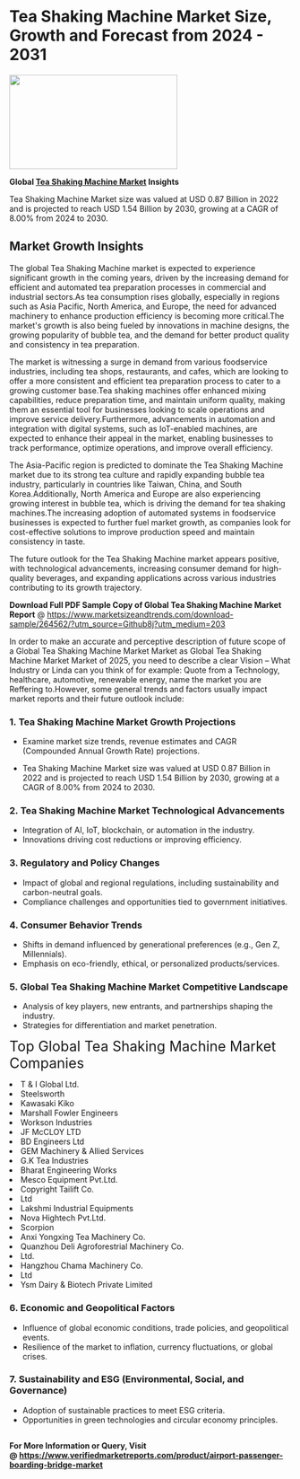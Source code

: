 <H1>Tea Shaking Machine Market Size, Growth and Forecast from 2024 - 2031</H1><img class="aligncenter size-medium wp-image-584254" src="https://thirdeyenews.in/wp-content/uploads/2024/09/Global-Market-Research-300x168.jpeg" alt="" width="300" height="168" /><p><strong>Global&nbsp;<a href="https://www.marketsizeandtrends.com/download-sample/264562/?utm_source=Github8j?utm_medium=203">Tea Shaking Machine Market</a> Insights</strong></p><p>Tea Shaking Machine Market size was valued at USD 0.87 Billion in 2022 and is projected to reach USD 1.54 Billion by 2030, growing at a CAGR of 8.00% from 2024 to 2030.</p><p><h2>Market Growth Insights</h2> <p>The global Tea Shaking Machine market is expected to experience significant growth in the coming years, driven by the increasing demand for efficient and automated tea preparation processes in commercial and industrial sectors.As tea consumption rises globally, especially in regions such as Asia Pacific, North America, and Europe, the need for advanced machinery to enhance production efficiency is becoming more critical.The market's growth is also being fueled by innovations in machine designs, the growing popularity of bubble tea, and the demand for better product quality and consistency in tea preparation.</p> <p>The market is witnessing a surge in demand from various foodservice industries, including tea shops, restaurants, and cafes, which are looking to offer a more consistent and efficient tea preparation process to cater to a growing customer base.Tea shaking machines offer enhanced mixing capabilities, reduce preparation time, and maintain uniform quality, making them an essential tool for businesses looking to scale operations and improve service delivery.Furthermore, advancements in automation and integration with digital systems, such as IoT-enabled machines, are expected to enhance their appeal in the market, enabling businesses to track performance, optimize operations, and improve overall efficiency.</p> <p>The Asia-Pacific region is predicted to dominate the Tea Shaking Machine market due to its strong tea culture and rapidly expanding bubble tea industry, particularly in countries like Taiwan, China, and South Korea.Additionally, North America and Europe are also experiencing growing interest in bubble tea, which is driving the demand for tea shaking machines.The increasing adoption of automated systems in foodservice businesses is expected to further fuel market growth, as companies look for cost-effective solutions to improve production speed and maintain consistency in taste.</p> <p>The future outlook for the Tea Shaking Machine market appears positive, with technological advancements, increasing consumer demand for high-quality beverages, and expanding applications across various industries contributing to its growth trajectory.</p> <p><span class=""><strong>Download Full PDF Sample Copy of Global Tea Shaking Machine Market Report</strong> @ <a href="https://www.marketsizeandtrends.com/download-sample/264562/?utm_source=Github8j?utm_medium=203" target="_blank">https://www.marketsizeandtrends.com/download-sample/264562/?utm_source=Github8j?utm_medium=203</a></span></p><p>In order to make an accurate and perceptive description of future scope of a Global&nbsp;Tea Shaking Machine Market Market as Global&nbsp;Tea Shaking Machine Market Market of 2025, you need to describe a clear Vision &ndash; What Industry or Linda can you think of for example: Quote from a Technology, healthcare, automotive, renewable energy, name the market you are Reffering to.However, some general trends and factors usually impact market reports and their future outlook include:</p><h3>1.&nbsp;<strong>Tea Shaking Machine Market Growth Projections</strong></h3><ul><li>Examine market size trends, revenue estimates and CAGR (Compounded Annual Growth Rate) projections.</li><li><p>Tea Shaking Machine Market size was valued at USD 0.87 Billion in 2022 and is projected to reach USD 1.54 Billion by 2030, growing at a CAGR of 8.00% from 2024 to 2030.</p></li></ul><h3>2.&nbsp;<strong>Tea Shaking Machine Market Technological Advancements</strong></h3><ul><li>Integration of AI, IoT, blockchain, or automation in the industry.</li><li>Innovations driving cost reductions or improving efficiency.</li></ul><h3>3.&nbsp;<strong>Regulatory and Policy Changes</strong></h3><ul><li>Impact of global and regional regulations, including sustainability and carbon-neutral goals.</li><li>Compliance challenges and opportunities tied to government initiatives.</li></ul><h3>4.&nbsp;<strong>Consumer Behavior Trends</strong></h3><ul><li>Shifts in demand influenced by generational preferences (e.g., Gen Z, Millennials).</li><li>Emphasis on eco-friendly, ethical, or personalized products/services.</li></ul><h3>5.&nbsp;<strong>Global Tea Shaking Machine Market Competitive Landscape</strong></h3><ul><li>Analysis of key players, new entrants, and partnerships shaping the industry.</li><li>Strategies for differentiation and market penetration.</li></ul><p data-pm-slice="1 1 []"><span style="color: inherit; font-family: inherit; font-size: 25px;">Top Global Tea Shaking Machine Market Companies</span></p><div class="" data-test-id=""><p><li>T & I Global Ltd.</li><li> Steelsworth</li><li> Kawasaki Kiko</li><li> Marshall Fowler Engineers</li><li> Workson Industries</li><li> JF McCLOY LTD</li><li> BD Engineers Ltd</li><li> GEM Machinery & Allied Services</li><li> G.K Tea Industries</li><li> Bharat Engineering Works</li><li> Mesco Equipment Pvt.Ltd.</li><li> Copyright Tailift Co.</li><li> Ltd</li><li> Lakshmi Industrial Equipments</li><li> Nova Hightech Pvt.Ltd.</li><li> Scorpion</li><li> Anxi Yongxing Tea Machinery Co.</li><li> Quanzhou Deli Agroforestrial Machinery Co.</li><li> Ltd.</li><li> Hangzhou Chama Machinery Co.</li><li> Ltd</li><li> Ysm Dairy & Biotech Private Limited</li></p></div><h3>6.&nbsp;<strong>Economic and Geopolitical Factors</strong></h3><ul><li>Influence of global economic conditions, trade policies, and geopolitical events.</li><li>Resilience of the market to inflation, currency fluctuations, or global crises.</li></ul><h3>7.&nbsp;<strong>Sustainability and ESG (Environmental, Social, and Governance)</strong></h3><ul><li>Adoption of sustainable practices to meet ESG criteria.</li><li>Opportunities in green technologies and circular economy principles.</li></ul><h2><strong style="font-size: 14px;">For More Information or Query, Visit @&nbsp;</strong><a style="background-color: #ffffff; font-size: 14px;" href="https://www.marketsizeandtrends.com/report/tea-shaking-machine-market/" target="_blank">https://www.verifiedmarketreports.com/product/airport-passenger-boarding-bridge-market</a></h2>